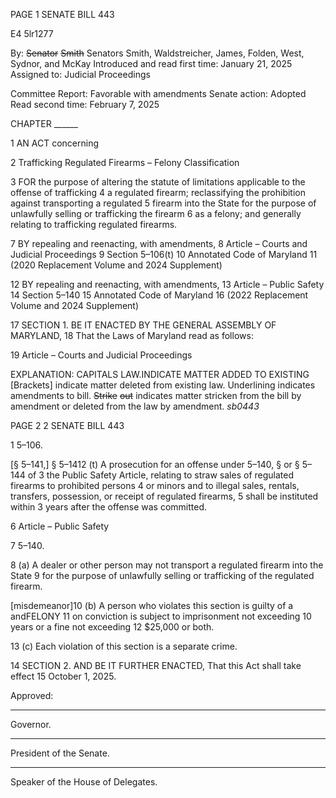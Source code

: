 PAGE 1
SENATE BILL 443

E4 5lr1277

By: ~~Senator~~ ~~Smith~~ Senators Smith, Waldstreicher, James, Folden, West, Sydnor,
and McKay
Introduced and read first time: January 21, 2025
Assigned to: Judicial Proceedings

Committee Report: Favorable with amendments
Senate action: Adopted
Read second time: February 7, 2025

CHAPTER ______

1 AN ACT concerning

2 Trafficking Regulated Firearms – Felony Classification

3 FOR the purpose of altering the statute of limitations applicable to the offense of trafficking
4 a regulated firearm; reclassifying the prohibition against transporting a regulated
5 firearm into the State for the purpose of unlawfully selling or trafficking the firearm
6 as a felony; and generally relating to trafficking regulated firearms.

7 BY repealing and reenacting, with amendments,
8 Article – Courts and Judicial Proceedings
9 Section 5–106(t)
10 Annotated Code of Maryland
11 (2020 Replacement Volume and 2024 Supplement)

12 BY repealing and reenacting, with amendments,
13 Article – Public Safety
14 Section 5–140
15 Annotated Code of Maryland
16 (2022 Replacement Volume and 2024 Supplement)

17 SECTION 1. BE IT ENACTED BY THE GENERAL ASSEMBLY OF MARYLAND,
18 That the Laws of Maryland read as follows:

19 Article – Courts and Judicial Proceedings

EXPLANATION: CAPITALS LAW.INDICATE MATTER ADDED TO EXISTING
[Brackets] indicate matter deleted from existing law.
Underlining indicates amendments to bill.
~~Strike~~ ~~out~~ indicates matter stricken from the bill by amendment or deleted from the law by
amendment. *sb0443*

PAGE 2
2 SENATE BILL 443

1 5–106.

[§ 5–141,] § 5–1412 (t) A prosecution for an offense under 5–140, § or § 5–144 of
3 the Public Safety Article, relating to straw sales of regulated firearms to prohibited persons
4 or minors and to illegal sales, rentals, transfers, possession, or receipt of regulated firearms,
5 shall be instituted within 3 years after the offense was committed.

6 Article – Public Safety

7 5–140.

8 (a) A dealer or other person may not transport a regulated firearm into the State
9 for the purpose of unlawfully selling or trafficking of the regulated firearm.

[misdemeanor]10 (b) A person who violates this section is guilty of a andFELONY
11 on conviction is subject to imprisonment not exceeding 10 years or a fine not exceeding
12 $25,000 or both.

13 (c) Each violation of this section is a separate crime.

14 SECTION 2. AND BE IT FURTHER ENACTED, That this Act shall take effect
15 October 1, 2025.

Approved:

________________________________________________________________________________
Governor.

________________________________________________________________________________
President of the Senate.

________________________________________________________________________________
Speaker of the House of Delegates.